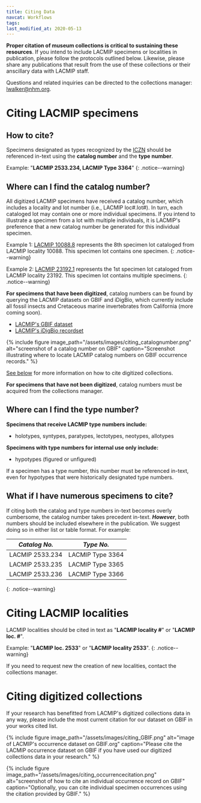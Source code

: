 ```yaml
---
title: Citing Data
navcat: Workflows
tags:
last_modified_at: 2020-05-13
---
```


**Proper citation of museum collections is critical to sustaining these resources**. If you intend to include LACMIP specimens or localities in publication, please follow the protocols outlined below. Likewise, please share any publications that result from the use of these collections or their anscillary data with LACMIP staff. 

Questions and related inquiries can be directed to the collections manager: [lwalker@nhm.org](lwalker@nhm.org).

# Citing LACMIP specimens
## How to cite?
Specimens designated as types recognized by the [ICZN](https://www.iczn.org/outreach/faqs/#faq-4) should be referenced in-text using the **catalog number** and the **type number**.

Example: "**LACMIP 2533.234, LACMIP Type 3364**"
{: .notice--warning}

## Where can I find the catalog number?
All digitized LACMIP specimens have received a catalog number, which includes a locality and lot number (i.e., LACMIP loc#.lot#). In turn, each cataloged lot may contain one or more individual specimens. If you intend to illustrate a specimen from a lot with multiple individuals, it is LACMIP's preference that a new catalog number be generated for this individual specimen.

Example 1: [LACMIP 10088.8](https://www.gbif.org/occurrence/2012637492) represents the 8th specimen lot cataloged from LACMIP locality 10088. This specimen lot contains one specimen.
{: .notice--warning}

Example 2: [LACMIP 23192.1](https://www.gbif.org/occurrence/2012634986) represents the 1st specimen lot cataloged from LACMIP locality 23192. This specimen lot contains multiple specimens. 
{: .notice--warning}

**For specimens that have been digitized**, catalog numbers can be found by querying the LACMIP datasets on GBIF and iDigBio, which currently include all fossil insects and Cretaceous marine invertebrates from California (more coming soon). 
- [LACMIP's GBIF dataset](https://doi.org/10.15468/6nxzen)
- [LACMIP's iDigBio recordset](https://www.idigbio.org/portal/recordsets/5082e6c8-8f5b-4bf6-a930-e3e6de7bf6fb)

{% include figure image_path="/assets/images/citing_catalognumber.png" alt="screenshot of a catalog number on GBIF" caption="Screenshot illustrating where to locate LACMIP catalog numbers on GBIF occurrence records." %}

[See below](https://lacmip.github.io/emu/documentation/citing/#citing-digitized-collections) for more information on how to cite digitized collections. 

**For specimens that have not been digitized**, catalog numbers must be acquired from the collections manager.

## Where can I find the type number?
**Specimens that receive LACMIP type numbers include:**
- holotypes, syntypes, paratypes, lectotypes, neotypes, allotypes

**Specimens with type numbers for internal use only include:**
- hypotypes (figured or unfigured)

If a specimen has a type number, this number must be referenced in-text, even for hypotypes that were historically designated type numbers.

## What if I have numerous specimens to cite?
If citing both the catalog and type numbers in-text becomes overly cumbersome, the catalog number takes precedent in-text. **_However_**, both numbers should be included elsewhere in the publication. We suggest doing so in either list or table format. For example:

*Catalog No.* | *Type No.*
   --- | ---
   LACMIP 2533.234 | LACMIP Type 3364
   LACMIP 2533.235 | LACMIP Type 3365
   LACMIP 2533.236 | LACMIP Type 3366
   {: .notice--warning}

# Citing LACMIP localities
LACMIP localities should be cited in text as "**LACMIP locality #**" or "**LACMIP loc. #**".

Example: "**LACMIP loc. 2533**" or "**LACMIP locality 2533**".
{: .notice--warning}

If you need to request new the creation of new localities, contact the collections manager.

# Citing digitized collections
If your research has benefitted from LACMIP's digitized collections data in any way, please include the most current citation for our dataset on GBIF in your works cited list.

{% include figure image_path="/assets/images/citing_GBIF.png" alt="image of LACMIP's occurrence dataset on GBIF.org" caption="Please cite the LACMIP occurrence dataset on GBIF if you have used our digitized collections data in your research." %}

{% include figure image_path="/assets/images/citing_occurrencecitation.png" alt="screenshot of how to cite an individual occurrence record on GBIF" caption="Optionally, you can cite individual specimen occurrences using the citation provided by GBIF." %}



